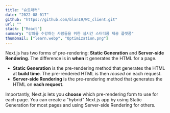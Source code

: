 ```yaml
---
title: "슈트래커"
date: "2022-08-017"
github: "https://github.com/blan19/WC_client.git"
url: ""
stack: ["React"]
summary: "강의를 수강하는 사람들을 위한 실시간 스터디룸 제공 플랫폼"
thumbnail: ["learn.webp", "Optimization.png"]
---
```


Next.js has two forms of pre-rendering: **Static Generation** and **Server-side Rendering**. The difference is in **when** it generates the HTML for a page.

- **Static Generation** is the pre-rendering method that generates the HTML at **build time**. The pre-rendered HTML is then _reused_ on each request.
- **Server-side Rendering** is the pre-rendering method that generates the HTML on **each request**.

Importantly, Next.js lets you **choose** which pre-rendering form to use for each page. You can create a "hybrid" Next.js app by using Static Generation for most pages and using Server-side Rendering for others.
